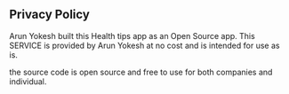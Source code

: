 ## Privacy Policy

Arun Yokesh built this Health tips app as an Open Source app. This SERVICE is provided by Arun Yokesh at no cost and is intended for use as is.

the source code is open source and free to use for both companies and individual. 

